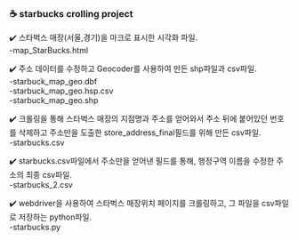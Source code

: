 ### :coffee: starbucks crolling project


:heavy_check_mark: 스타벅스 매장(서울,경기)을 마크로 표시한 시각화 파일.<br>
-map_StarBucks.html<br>


:heavy_check_mark: 주소 데이터를 수정하고 Geocoder를 사용하여 만든 shp파일과 csv파일.<br>
-starbuck_map_geo.dbf<br>
-starbuck_map_geo.hsp.csv<br>
-starbuck_map_geo.shp<br>


:heavy_check_mark: 크롤링을 통해 스타벅스 매장의 지점명과 주소를 얻어와서 주소 뒤에 붙어있던 번호를 삭제하고 주소만을 도출한 store_address_final필드를 위해 만든 csv파일.<br>
-starbucks.csv<br>


:heavy_check_mark: starbucks.csv파일에서 주소만을 얻어낸 필드를 통해, 행정구역 이름을 수정한 주소의 최종 csv파일.<br>
-starbucks_2.csv<br>


:heavy_check_mark: webdriver을 사용하여 스타벅스 매장위치 페이지를 크롤링하고, 그 파일을 csv파일로 저장하는 python파일.<br>
-starbucks.py<br>
